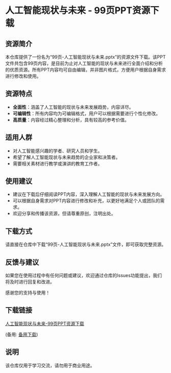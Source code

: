 # 人工智能现状与未来 - 99页PPT资源下载

## 资源简介

本仓库提供了一份名为“99页-人工智能现状与未来.pptx”的资源文件下载。该PPT文件共包含99页内容，是目前为止对人工智能的现状与未来进行全面介绍和分析的优质资源。所有PPT内容均可自由编辑，并非图片格式，方便用户根据自身需求进行修改和使用。

## 资源特点

- **全面性**：涵盖了人工智能的现状与未来发展趋势，内容详尽。
- **可编辑性**：所有内容均为可编辑格式，用户可以根据需要进行个性化修改。
- **高质量**：内容经过精心整理和分析，具有较高的参考价值。

## 适用人群

- 对人工智能感兴趣的学者、研究人员和学生。
- 希望了解人工智能现状与未来趋势的企业家和决策者。
- 需要相关素材进行教学或演讲的教育工作者。

## 使用建议

- 建议在下载后仔细阅读PPT内容，深入理解人工智能的现状与未来发展方向。
- 可以根据自身需求对PPT内容进行修改和补充，以更好地满足个人或团队的需求。
- 欢迎分享和传播该资源，但请尊重原创，注明出处。

## 下载方式

请直接在仓库中下载“99页-人工智能现状与未来.pptx”文件，即可获取完整资源。

## 反馈与建议

如果您在使用过程中有任何问题或建议，欢迎通过仓库的Issues功能提出，我们将及时进行回复和改进。

感谢您的支持与使用！

## 下载链接
[人工智能现状与未来-99页PPT资源下载](https://pan.quark.cn/s/bcca33a3e8ef) 

(备用: [备用下载](https://pan.baidu.com/s/1g8kv1iMF8acF556IIevimg?pwd=1234))

## 说明

该仓库仅用于学习交流，请勿用于商业用途。
